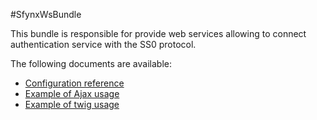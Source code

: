 #SfynxWsBundle 

This bundle is responsible for provide web services allowing to connect authentication service with the SS0 protocol.

The following documents are available:

* [Configuration reference](https://github.com/pigroupe/cmf-sfynx/tree/master/vendor/sfynx-project/ws-bundle/Sfynx/WsBundle/Resources/doc/configuration_reference.md)
* [Example of Ajax usage](https://github.com/pigroupe/cmf-sfynx/tree/master/vendor/sfynx-project/ws-bundle/Sfynx/WsBundle/Resources/doc/exemple_ajax.md)
* [Example of twig usage](https://github.com/pigroupe/cmf-sfynx/tree/master/vendor/sfynx-project/ws-bundle/Sfynx/WsBundle/Resources/doc/exemple_twig.md)